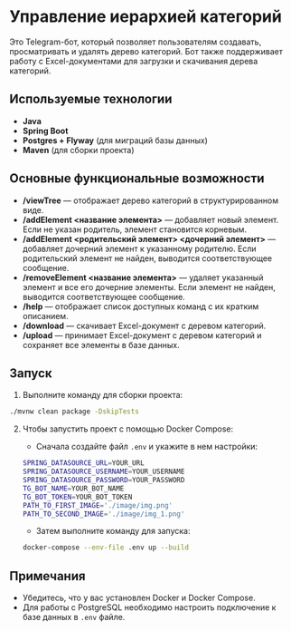 



# Управление иерархией категорий

Это Telegram-бот, который позволяет пользователям создавать, просматривать и удалять дерево категорий. Бот также поддерживает работу с Excel-документами для загрузки и скачивания дерева категорий.

## Используемые технологии
- **Java**
- **Spring Boot**
- **Postgres + Flyway** (для миграций базы данных)
- **Maven** (для сборки проекта)

## Основные функциональные возможности

- **/viewTree** — отображает дерево категорий в структурированном виде.
- **/addElement <название элемента>** — добавляет новый элемент. Если не указан родитель, элемент становится корневым.
- **/addElement <родительский элемент> <дочерний элемент>** — добавляет дочерний элемент к указанному родителю. Если родительский элемент не найден, выводится соответствующее сообщение.
- **/removeElement <название элемента>** — удаляет указанный элемент и все его дочерние элементы. Если элемент не найден, выводится соответствующее сообщение.
- **/help** — отображает список доступных команд с их кратким описанием.
- **/download** — скачивает Excel-документ с деревом категорий.
- **/upload** — принимает Excel-документ с деревом категорий и сохраняет все элементы в базе данных.

## Запуск

1. Выполните команду для сборки проекта:
```bash
./mvnw clean package -DskipTests
```

2. Чтобы запустить проект с помощью Docker Compose:

    - Сначала создайте файл `.env` и укажите в нем настройки:
   ```bash
   SPRING_DATASOURCE_URL=YOUR_URL
   SPRING_DATASOURCE_USERNAME=YOUR_USERNAME
   SPRING_DATASOURCE_PASSWORD=YOUR_PASSWORD
   TG_BOT_NAME=YOUR_BOT_NAME
   TG_BOT_TOKEN=YOUR_BOT_TOKEN
   PATH_TO_FIRST_IMAGE='./image/img.png'
   PATH_TO_SECOND_IMAGE='./image/img_1.png'
   ```

    - Затем выполните команду для запуска:
   ```bash
   docker-compose --env-file .env up --build
   ```

## Примечания

- Убедитесь, что у вас установлен Docker и Docker Compose.
- Для работы с PostgreSQL необходимо настроить подключение к базе данных в `.env` файле.